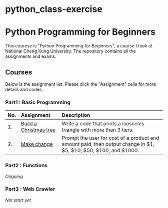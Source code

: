 # python_class-exercise
# Python Programming for Beginners
This courese is "Python Programming for Beginners", a course I took at National Cheng Kung University. The repository contains all the assignments and exams.
## Courses
Below is the assignment list. Please click the "Assignment" cells for more details and codes.
### Part1 : Basic Programming

| No. | Assignment | Description|
|:----|:-----------|:-----------|
| 1.  |[Build a Christmas tree](https://github.com/JoyceLin1215/python_class-exercise/blob/7d9b9ef5bb67b5e5e62a36e49c7097a072b4cdba/Build_a_Cristmas_tree.py) | Write a code that prints a isosceles triangle with more than 3 tiers. |
|2.   | [Make change](https://github.com/JoyceLin1215/python_class-exercise/blob/7cd20fda068027a88ab7daa8f85d3553f271adb5/Make_Change.py) | Prompt the user for cost of a product and amount paid, then output change in $1, $5, $10, $50, $100, and $1000.

### Part2 : Functions
*Ongoing*
### Part3 : Web Crawler
*Not start yet*
